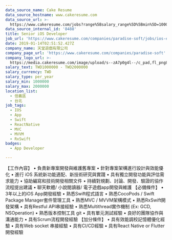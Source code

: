 ```yaml
---
data_source_name: Cake Resume
data_source_hostname: www.cakeresume.com
data_source_url: >-
  https://www.cakeresume.com/jobs?range%5Bsalary_range%5D%5Bmin%5D=1000000&refinementList%5Bprofession%5D%5B0%5D=tech_android-development&refinementList%5Bprofession%5D%5B1%5D=tech_ios-development
data_source_internal_id: '8488'
title: Senior iOS Developer
job_url: 'https://www.cakeresume.com/companies/paradise-soft/jobs/ios-engineer-7fe661'
date: 2019-01-14T02:51:52.427Z
company_name: 天堂遊戲有限公司
company_page_url: 'https://www.cakeresume.com/companies/paradise-soft'
company_logo_url: >-
  https://media.cakeresume.com/image/upload/s--zA7p0g4l--/c_pad,fl_png8,h_200,w_200/v1534385480/ez731nw6v66ialfb02rr.png
salary_text: TWD1000000 - TWD2000000
salary_currency: TWD
salary_type: per_year
salary_min: 1000000
salary_max: 2000000
location_list:
  - 信義區
  - 台北
job_tags:
  - IOS
  - App
  - Swift
  - ReactNative
  - MVC
  - MVVM
  - RxSwift
badges:
  - App Developer

---
```


【工作內容】 • 負責新專案開發與維護舊專案 • 針對專案架構進行設計與效能優化 • 進行 iOS 系統新功能適配、新技術研究與實踐 • 具有獨立開發功能與評估需求能力 • 協助編寫和技術開發相關文件 • 持續對規劃、討論、開發、驗證的協作流程提出建議 • 聊天軟體/ 小說閱讀器/ 電子遊戲app開發與維護 【必備條件】 • 3年以上的iOS App開發經驗 • 熟悉Swift程式語言 • 熟悉CocoPods / Swift Package Manager套件管理工具 • 熟悉MVC / MVVM架構模式 • 熟悉RxSwift開發架構 • 具有Restful API串接經驗 • 熟悉Multithread實作機制 (Ex: GCD, NSOperation) • 熟悉版本控制工具 git • 具有單元測試經驗 • 良好的團隊協作與溝通能力 • 具有Scrum流程開發經驗 【加分條件】 • 具有效能調校記憶體優化經驗 • 具有Web socket 串接經驗 • 具有CI/CD經驗 • 具有React Native or Flutter開發經驗